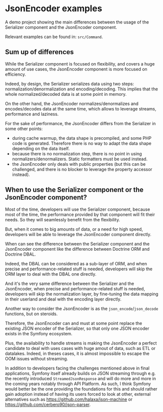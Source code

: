 # JsonEncoder examples

A demo project showing the main differences between the usage of the
Serializer component and the JsonEncoder component.

Relevant examples can be found in: `src/Command`.

## Sum up of differences

While the Serializer component is focused on flexibility, and covers a huge
amount of use cases, the JsonEncoder component is more focused on efficiency.

Indeed, by design, the Serializer serializes data using two steps:
normalization/denormalization and encoding/decoding. This implies
that the whole normalized/decoded data is at some point in memory.

On the other hand, the JsonEncoder normalizes/denormalizes and
encodes/decodes data at the same time, which allows to leverage streams,
performance and laziness.

For the sake of performance, the JsonEncoder differs from the Serializer in
some other points:
- during cache warmup, the data shape is precompiled, and some PHP code is
  generated. Therefore there is no way to adapt the data shape depending on
  the data itself.
- because there is no normalization step, there is no point in using
  normalizers/denormalizers. Static formatters must be used instead.
- the JsonEncoder only deals with public properties (but this can be
  challenged, and there is no blocker to leverage the property accessor
  instead).

## When to use the Serializer component or the JsonEncoder component? 

Most of the time, developers will use the Serializer component, because most of
the time, the performance provided by that component will fit their needs. So
they will seamlessly benefit from the flexibility.

But, when it comes to big amounts of data, or a need for high speed, developers
will be able to leverage the JsonEncoder component directly.

When can see the difference between the Serializer component and the JsonEncoder
component like the difference between Doctrine ORM and Doctrine DBAL.

Indeed, the DBAL can be considered as a sub-layer of ORM, and when precise and
performance-related stuff is needed, developers will skip the ORM layer to deal
with the DBAL one directly.

And it's the very same difference between the Serializer and the JsonEncoder,
when precise and performance-related stuff is needed, developers will skip the
normalization layer, by fine-tuning the data mapping in their userland and deal
with the encoding layer directly.

Another way to consider the JsonEncoder is as the `json_encode`/`json_decode`
functions, but on steroids.

Therefore, the JsonEncoder can and must at some point replace the existing JSON
encoder of the Serializer, so that only one JSON encoder exists in the Symfony
ecosystem.

Plus, the availability to handle streams is making the JsonEncoder a perfect
candidate to deal with uses cases with huge amout of data, such as ETL or
datalakes. Indeed, in theses cases, it is almost impossible to escape the OOM
issues without streaming.

In addition to developers facing the challenges mentioned above in final
applications, Symfony itself already builds on JSON streaming through e.g. the
recently introduced `StreamedJsonResponse` and will do more and more in the
coming years notably through API Platform. As such, I think Symfony would better
be the one providing the foundations for this and should rather gain adoption
instead of having its users forced to look at other, external alternatives such
as https://github.com/halaxa/json-machine or https://github.com/cerbero90/json-parser.
